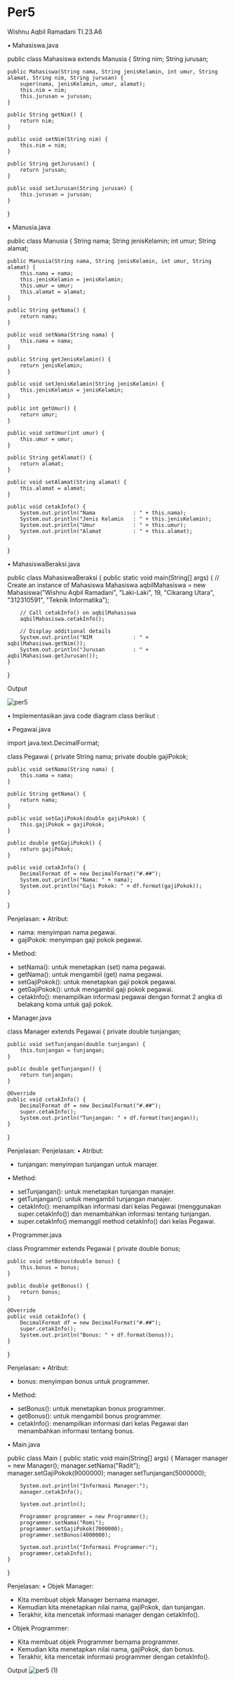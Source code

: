 # Per5 
Wishnu Aqbil Ramadani
TI.23.A6

• Mahasiswa.java

public class Mahasiswa extends Manusia {
    String nim;
    String jurusan;

    public Mahasiswa(String nama, String jenisKelamin, int umur, String alamat, String nim, String jurusan) {
        super(nama, jenisKelamin, umur, alamat);
        this.nim = nim;
        this.jurusan = jurusan;
    }

    public String getNim() {
        return nim;
    }

    public void setNim(String nim) {
        this.nim = nim;
    }

    public String getJurusan() {
        return jurusan;
    }

    public void setJurusan(String jurusan) {
        this.jurusan = jurusan;
    }
}


• Manusia.java

public class Manusia {
    String nama;
    String jenisKelamin;
    int umur;
    String alamat;

    public Manusia(String nama, String jenisKelamin, int umur, String alamat) {
        this.nama = nama;
        this.jenisKelamin = jenisKelamin;
        this.umur = umur;
        this.alamat = alamat;
    }

    public String getNama() {
        return nama;
    }

    public void setNama(String nama) {
        this.nama = nama;
    }

    public String getJenisKelamin() {
        return jenisKelamin;
    }

    public void setJenisKelamin(String jenisKelamin) {
        this.jenisKelamin = jenisKelamin;
    }

    public int getUmur() {
        return umur;
    }

    public void setUmur(int umur) {
        this.umur = umur;
    }

    public String getAlamat() {
        return alamat;
    }

    public void setAlamat(String alamat) {
        this.alamat = alamat;
    }

    public void cetakInfo() {
        System.out.println("Nama            : " + this.nama);
        System.out.println("Jenis Kelamin   : " + this.jenisKelamin);
        System.out.println("Umur            : " + this.umur);
        System.out.println("Alamat          : " + this.alamat);
    }
}

• MahasiswaBeraksi.java

public class MahasiswaBeraksi {
    public static void main(String[] args) {
        // Create an instance of Mahasiswa
        Mahasiswa aqbilMahasiswa = new Mahasiswa("Wishnu Aqbil Ramadani", "Laki-Laki", 19, "Cikarang Utara", "312310591", "Teknik Informatika");

        // Call cetakInfo() on aqbilMahasiswa
        aqbilMahasiswa.cetakInfo();
        
        // Display additional details
        System.out.println("NIM             : " + aqbilMahasiswa.getNim());
        System.out.println("Jurusan         : " + aqbilMahasiswa.getJurusan());
    }
}


Output

![per5](https://github.com/user-attachments/assets/5aeed850-2c4c-4024-9769-75f46836c609)






• Implementasikan java code diagram class berikut :

• Pegawai.java

import java.text.DecimalFormat;

class Pegawai {
    private String nama;
    private double gajiPokok;

    public void setNama(String nama) {
        this.nama = nama;
    }

    public String getNama() {
        return nama;
    }

    public void setGajiPokok(double gajiPokok) {
        this.gajiPokok = gajiPokok;
    }

    public double getGajiPokok() {
        return gajiPokok;
    }

    public void cetakInfo() {
        DecimalFormat df = new DecimalFormat("#.##");  
        System.out.println("Nama: " + nama);
        System.out.println("Gaji Pokok: " + df.format(gajiPokok));
    }
}


Penjelasan:
• Atribut:
- nama: menyimpan nama pegawai.
- gajiPokok: menyimpan gaji pokok pegawai.

• Method:
- setNama(): untuk menetapkan (set) nama pegawai.
- getNama(): untuk mengambil (get) nama pegawai.
- setGajiPokok(): untuk menetapkan gaji pokok pegawai.
- getGajiPokok(): untuk mengambil gaji pokok pegawai.
- cetakInfo(): menampilkan informasi pegawai dengan format 2 angka di belakang koma untuk gaji pokok.


• Manager.java

class Manager extends Pegawai {
    private double tunjangan;

    public void setTunjangan(double tunjangan) {
        this.tunjangan = tunjangan;
    }

    public double getTunjangan() {
        return tunjangan;
    }

    @Override
    public void cetakInfo() {
        DecimalFormat df = new DecimalFormat("#.##"); 
        super.cetakInfo(); 
        System.out.println("Tunjangan: " + df.format(tunjangan));
    }
}


Penjelasan:
Penjelasan:
• Atribut:
- tunjangan: menyimpan tunjangan untuk manajer.

• Method:
- setTunjangan(): untuk menetapkan tunjangan manajer.
- getTunjangan(): untuk mengambil tunjangan manajer.
- cetakInfo(): menampilkan informasi dari kelas Pegawai (menggunakan super.cetakInfo()) dan menambahkan informasi tentang tunjangan.
- super.cetakInfo() memanggil method cetakInfo() dari kelas Pegawai.

• Programmer.java

class Programmer extends Pegawai {
    private double bonus;

    public void setBonus(double bonus) {
        this.bonus = bonus;
    }

    public double getBonus() {
        return bonus;
    }

    @Override
    public void cetakInfo() {
        DecimalFormat df = new DecimalFormat("#.##"); 
        super.cetakInfo(); 
        System.out.println("Bonus: " + df.format(bonus));
    }
}


Penjelasan:
• Atribut:
- bonus: menyimpan bonus untuk programmer.
  
• Method:
- setBonus(): untuk menetapkan bonus programmer.
- getBonus(): untuk mengambil bonus programmer.
- cetakInfo(): menampilkan informasi dari kelas Pegawai dan menambahkan informasi tentang bonus.

• Main.java

public class Main {
    public static void main(String[] args) {
        Manager manager = new Manager();
        manager.setNama("Radit");
        manager.setGajiPokok(9000000);
        manager.setTunjangan(5000000);

        System.out.println("Informasi Manager:");
        manager.cetakInfo(); 

        System.out.println();

        Programmer programmer = new Programmer();
        programmer.setNama("Romi");
        programmer.setGajiPokok(7000000);
        programmer.setBonus(4000000);

        System.out.println("Informasi Programmer:");
        programmer.cetakInfo();
    }
}


Penjelasan:
• Objek Manager:
- Kita membuat objek Manager bernama manager.
- Kemudian kita menetapkan nilai nama, gajiPokok, dan tunjangan.
- Terakhir, kita mencetak informasi manager dengan cetakInfo().

• Objek Programmer:
- Kita membuat objek Programmer bernama programmer.
- Kemudian kita menetapkan nilai nama, gajiPokok, dan bonus.
- Terakhir, kita mencetak informasi programmer dengan cetakInfo().



Output
![per5 (1)](https://github.com/user-attachments/assets/17f2b761-5a8d-4f48-b7cb-59f71cb72298)


  

